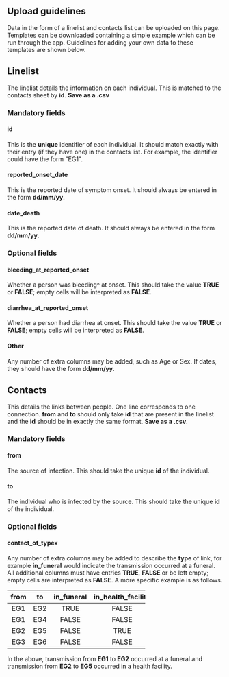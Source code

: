 Upload guidelines
-----------------

Data in the form of a linelist and contacts list can be uploaded on this
page. Templates can be downloaded containing a simple example which can
be run through the app. Guidelines for adding your own data to these
templates are shown below.

Linelist
--------

The linelist details the information on each individual. This is matched
to the contacts sheet by **id**. **Save as a .csv**

### Mandatory fields

#### id

This is the **unique** identifier of each individual. It should match
exactly with their entry (if they have one) in the contacts list. For
example, the identifier could have the form "EG1".

#### reported\_onset\_date

This is the reported date of symptom onset. It should always be entered
in the form **dd/mm/yy**.

#### date\_death

This is the reported date of death. It should always be entered in the
form **dd/mm/yy**.

### Optional fields

#### bleeding\_at\_reported\_onset

Whether a person was bleeding^ at onset. This should take the value
**TRUE** or **FALSE**; empty cells will be interpreted as **FALSE**.

#### diarrhea\_at\_reported\_onset

Whether a person had diarrhea at onset. This should take the value
**TRUE** or **FALSE**; empty cells will be interpreted as **FALSE**.

#### Other

Any number of extra columns may be added, such as Age or Sex. If dates,
they should have the form **dd/mm/yy**.

Contacts
--------

This details the links between people. One line corresponds to one
connection. **from** and **to** should only take **id** that are present
in the linelist and the **id** should be in exactly the same format.
**Save as a .csv**.

### Mandatory fields

#### from

The source of infection. This should take the unique **id** of the
individual.

#### to

The individual who is infected by the source. This should take the
unique **id** of the individual.

### Optional fields

#### contact\_of\_typex

Any number of extra columns may be added to describe the **type** of
link, for example **in\_funeral** would indicate the transmission
occurred at a funeral. All additional columns must have entries
**TRUE**, **FALSE** or be left empty; empty cells are interpreted as
**FALSE**. A more specific example is as follows.

<table style="width:64%;">
<colgroup>
<col width="9%" />
<col width="8%" />
<col width="18%" />
<col width="27%" />
</colgroup>
<thead>
<tr class="header">
<th align="center">from</th>
<th align="center">to</th>
<th align="center">in_funeral</th>
<th align="center">in_health_facility</th>
</tr>
</thead>
<tbody>
<tr class="odd">
<td align="center">EG1</td>
<td align="center">EG2</td>
<td align="center">TRUE</td>
<td align="center">FALSE</td>
</tr>
<tr class="even">
<td align="center">EG1</td>
<td align="center">EG4</td>
<td align="center">FALSE</td>
<td align="center">FALSE</td>
</tr>
<tr class="odd">
<td align="center">EG2</td>
<td align="center">EG5</td>
<td align="center">FALSE</td>
<td align="center">TRUE</td>
</tr>
<tr class="even">
<td align="center">EG3</td>
<td align="center">EG6</td>
<td align="center">FALSE</td>
<td align="center">FALSE</td>
</tr>
</tbody>
</table>

In the above, transmission from **EG1** to **EG2** occurred at a funeral
and transmission from **EG2** to **EG5** occurred in a health facility.
